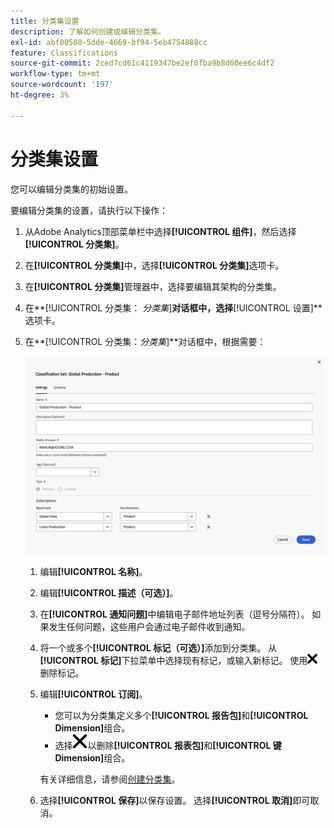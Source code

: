```yaml
---
title: 分类集设置
description: 了解如何创建或编辑分类集。
exl-id: abf00508-5dde-4669-bf94-5eb4754888cc
feature: Classifications
source-git-commit: 2ced7cd61c4119347be2ef0fba9b8d60ee6c4df2
workflow-type: tm+mt
source-wordcount: '197'
ht-degree: 3%

---
```


# 分类集设置

您可以编辑分类集的初始设置。

要编辑分类集的设置，请执行以下操作：


1. 从Adobe Analytics顶部菜单栏中选择&#x200B;**[!UICONTROL 组件]**，然后选择&#x200B;**[!UICONTROL 分类集]**。
1. 在&#x200B;**[!UICONTROL 分类集]**&#x200B;中，选择&#x200B;**[!UICONTROL 分类集]**&#x200B;选项卡。
1. 在&#x200B;**[!UICONTROL 分类集]**&#x200B;管理器中，选择要编辑其架构的分类集。
1. 在&#x200B;**[!UICONTROL 分类集： _分类集_]**对话框中，选择&#x200B;**[!UICONTROL 设置]**选项卡。

1. 在&#x200B;**[!UICONTROL 分类集：_分类集_]**对话框中，根据需要：

   ![分类集 — 设置](assets/classification-sets-settings.png)

   1. 编辑&#x200B;**[!UICONTROL 名称]**。
   1. 编辑&#x200B;**[!UICONTROL 描述（可选）]**。
   1. 在&#x200B;**[!UICONTROL 通知问题]**&#x200B;中编辑电子邮件地址列表（逗号分隔符）。 如果发生任何问题，这些用户会通过电子邮件收到通知。
   1. 将一个或多个&#x200B;**[!UICONTROL 标记（可选）]**&#x200B;添加到分类集。 从&#x200B;**[!UICONTROL 标记]**&#x200B;下拉菜单中选择现有标记，或输入新标记。 使用![CrossSize100](/help/assets/icons/CrossSize100.svg)删除标记。
   1. 编辑&#x200B;**[!UICONTROL 订阅]**。
      * 您可以为分类集定义多个&#x200B;**[!UICONTROL 报告包]**&#x200B;和&#x200B;**[!UICONTROL Dimension]**&#x200B;组合。
      * 选择![CrossSize400](/help/assets/icons/CrossSize400.svg)以删除&#x200B;**[!UICONTROL 报表包]**&#x200B;和&#x200B;**[!UICONTROL 键Dimension]**&#x200B;组合。

      有关详细信息，请参阅[创建分类集](create.md)。

   1. 选择&#x200B;**[!UICONTROL 保存]**&#x200B;以保存设置。 选择&#x200B;**[!UICONTROL 取消]**&#x200B;即可取消。


<!--

Configure a classification set's settings.

**[!UICONTROL Components]** > **[!UICONTROL Classification sets]** > **[!UICONTROL Sets]** > Click the desired classification set name > **[!UICONTROL Settings]**

![classification set settings](../../assets/classification-set-settings.png)

The following fields are available in this tab:

* **[!UICONTROL Name]**: The classification set name.
* **[!UICONTROL Description]**: The description for the classification set.
* **[!UICONTROL Notify of issues]**: A comma-delimited list of email addresses that are notified of issues with this classification set.
* **[!UICONTROL Tags]**: Add one or more tags to the selected classification set. Tags allow you to organize or group classification sets so that it is easier to locate them in the future.
* **[!UICONTROL Type]**: The type of classification between [!UICONTROL Primary] and [!UICONTROL Lookup]. Primary classifications are typically used. You cannot alter a classification set's type after it is created.
* **[!UICONTROL Subscriptions]**: The report suite and dimension combinations that the classification set applies to.

-->